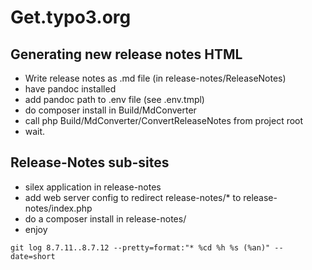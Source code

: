 # Get.typo3.org

## Generating new release notes HTML

- Write release notes as .md file (in release-notes/ReleaseNotes)
- have pandoc installed
- add pandoc path to .env file (see .env.tmpl)
- do composer install in Build/MdConverter 
- call php Build/MdConverter/ConvertReleaseNotes from project root
- wait.


## Release-Notes sub-sites

- silex application in release-notes
- add web server config to redirect release-notes/* to release-notes/index.php
- do a composer install in release-notes/
- enjoy


`git log 8.7.11..8.7.12 --pretty=format:"* %cd %h %s (%an)" --date=short`